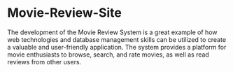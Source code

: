 # Movie-Review-Site
The development of the Movie Review System is a great example of how web technologies and database management skills can be utilized to create a valuable and user-friendly application. The system provides a platform for movie enthusiasts to browse, search, and rate movies, as well as read reviews from other users.
